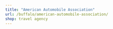 ```yaml
---
title: "American Automobile Association"
url: /buffalo/american-automobile-association/
shop: travel agency
---
```

